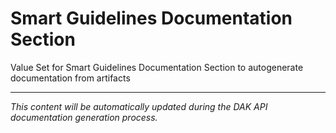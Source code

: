 # Smart Guidelines Documentation Section

<!-- DAK_API_PLACEHOLDER: ValueSet-DocumentationSection -->

Value Set for Smart Guidelines Documentation Section to autogenerate documentation from artifacts

---

*This content will be automatically updated during the DAK API documentation generation process.*
